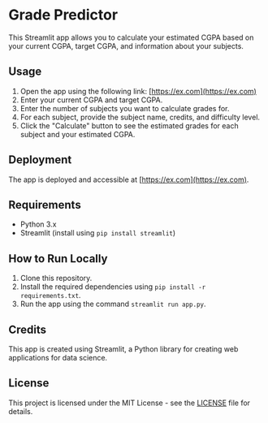 # Grade Predictor

This Streamlit app allows you to calculate your estimated CGPA based on your current CGPA, target CGPA, and information about your subjects.

## Usage

1. Open the app using the following link: [https://ex.com](https://ex.com)
2. Enter your current CGPA and target CGPA.
3. Enter the number of subjects you want to calculate grades for.
4. For each subject, provide the subject name, credits, and difficulty level.
5. Click the "Calculate" button to see the estimated grades for each subject and your estimated CGPA.

## Deployment

The app is deployed and accessible at [https://ex.com](https://ex.com).

## Requirements

- Python 3.x
- Streamlit (install using `pip install streamlit`)

## How to Run Locally

1. Clone this repository.
2. Install the required dependencies using `pip install -r requirements.txt`.
3. Run the app using the command `streamlit run app.py`.

## Credits

This app is created using Streamlit, a Python library for creating web applications for data science.

## License

This project is licensed under the MIT License - see the [LICENSE](LICENSE) file for details.

